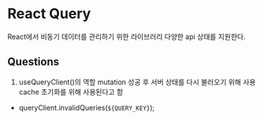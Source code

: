 # React Query
React에서 비동기 데이터를 관리하기 위한 라이브러리
다양한 api 상태를 지원한다.


## Questions

1. useQueryClient()의 역할
mutation 성공 후 서버 상태를 다시 불러오기 위해 사용
cache 초기화를 위해 사용된다고 함
- queryClient.invalidQueries(`${QUERY_KEY}`);
